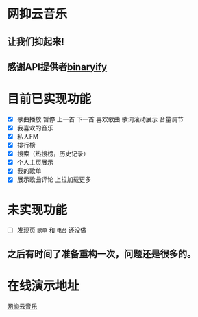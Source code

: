 # 网抑云音乐

## 让我们抑起来!

## 感谢API提供者[binaryify](https://github.com/Binaryify/NeteaseCloudMusicApi)

# 目前已实现功能

* [x] 歌曲播放 暂停 上一首 下一首 喜欢歌曲 歌词滚动展示 音量调节
* [x] 我喜欢的音乐
* [x] 私人FM
* [x] 排行榜
* [x] 搜索（热搜榜，历史记录）
* [x] 个人主页展示
* [x] 我的歌单
* [x] 展示歌曲评论 上拉加载更多

# 未实现功能
* [ ] 发现页 ``歌单`` 和 ``电台`` 还没做

## 之后有时间了准备重构一次，问题还是很多的。

# 在线演示地址
[网抑云音乐](https://www.xzw999.com/music)